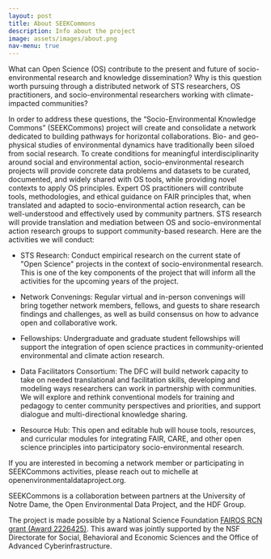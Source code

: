 ```yaml
---
layout: post
title: About SEEKCommons 
description: Info about the project
image: assets/images/about.png
nav-menu: true
---
```


What can Open Science (OS) contribute to the present and future of socio-environmental research and knowledge dissemination? Why is this question worth pursuing through a distributed network of STS researchers, OS practitioners, and socio-environmental researchers working with climate-impacted communities?

In order to address these questions, the “Socio-Environmental Knowledge Commons” (SEEKCommons) project will create and consolidate a network dedicated to building pathways for horizontal collaborations. Bio- and geo-physical studies of environmental dynamics have traditionally been siloed from social research. To create conditions for meaningful interdisciplinarity around social and environmental action, socio-environmental research projects will provide concrete data problems and datasets to be curated, documented, and widely shared with OS tools, while providing novel contexts to apply OS principles. Expert OS practitioners will contribute tools, methodologies, and ethical guidance on FAIR principles that, when translated and adapted to socio-environmental action research, can be well-understood and effectively used by community partners. STS research will provide translation and mediation between OS and socio-environmental action research groups to support community-based research. Here are the activities we will conduct:

* STS Research: Conduct empirical research on the current state of "Open Science" projects in the context of socio-environmental research. This is one of the key components of the project that will inform all the activities for the upcoming years of the project.

* Network Convenings: Regular virtual and in-person convenings will bring together network members, fellows, and guests to share research findings and challenges, as well as build consensus on how to advance open and collaborative work.

* Fellowships: Undergraduate and graduate student fellowships will support the integration of open science practices in community-oriented environmental and climate action research.

* Data Facilitators Consortium: The DFC will build network capacity to take on needed translational and facilitation skills, developing and modeling ways researchers can work in partnership with communities. We will explore and rethink conventional models for training and pedagogy to center community perspectives and priorities, and support dialogue and multi-directional knowledge sharing.

* Resource Hub: This open and editable hub will house tools, resources, and curricular modules for integrating FAIR, CARE, and other open science principles into participatory socio-environmental research.

If you are interested in becoming a network member or participating in SEEKCommons activities, please reach out to michelle at openenvironmentaldataproject.org.

SEEKCommons is a collaboration between partners at the University of Notre Dame, the Open Environmental Data Project, and the HDF Group. 

The project is made possible by a National Science Foundation [FAIROS RCN grant (Award 2226425)](https://www.nsf.gov/awardsearch/showAward?AWD_ID=2226425&HistoricalAwards=false). This award was jointly supported by the NSF Directorate for Social, Behavioral and Economic Sciences and the Office of Advanced Cyberinfrastructure.
